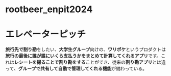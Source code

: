 # rootbeer_enpit2024
# エレベーターピッチ
**旅行先で割り勘**をしたい、**大学生グループ**向けの、**ワリポケ**というプロダクトは**旅行の最後に誰が誰にいくら支払うかをまとめて計算してくれるアプリ**です。これは**レシートを撮ることで割り勘をする**ことができ、従来の**割り勘アプリ**とは違って、**グループで共有して自動で管理してくれる機能**が備わっている。